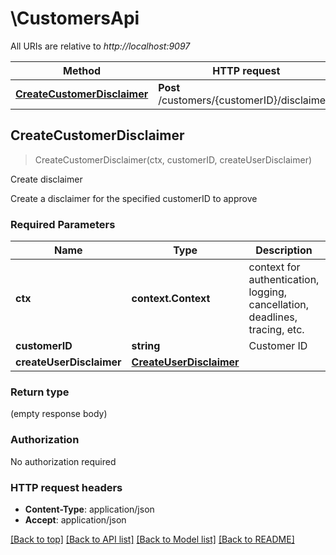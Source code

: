 # \CustomersApi

All URIs are relative to *http://localhost:9097*

Method | HTTP request | Description
------------- | ------------- | -------------
[**CreateCustomerDisclaimer**](CustomersApi.md#CreateCustomerDisclaimer) | **Post** /customers/{customerID}/disclaimers | Create disclaimer



## CreateCustomerDisclaimer

> CreateCustomerDisclaimer(ctx, customerID, createUserDisclaimer)

Create disclaimer

Create a disclaimer for the specified customerID to approve

### Required Parameters


Name | Type | Description  | Notes
------------- | ------------- | ------------- | -------------
**ctx** | **context.Context** | context for authentication, logging, cancellation, deadlines, tracing, etc.
**customerID** | **string**| Customer ID | 
**createUserDisclaimer** | [**CreateUserDisclaimer**](CreateUserDisclaimer.md)|  | 

### Return type

 (empty response body)

### Authorization

No authorization required

### HTTP request headers

- **Content-Type**: application/json
- **Accept**: application/json

[[Back to top]](#) [[Back to API list]](../README.md#documentation-for-api-endpoints)
[[Back to Model list]](../README.md#documentation-for-models)
[[Back to README]](../README.md)

